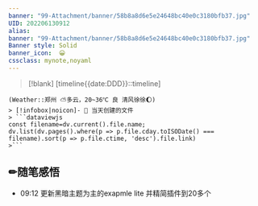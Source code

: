 ```yaml
---
banner: "99-Attachment/banner/58b8a8d6e5e24648bc40e0c3180bfb37.jpg"
UID: 202206130912 
alias:
banner: "99-Attachment/banner/58b8a8d6e5e24648bc40e0c3180bfb37.jpg"
Banner style: Solid
banner_icon:  😀
cssclass: mynote,noyaml
---
```

> [!blank] 
> [timeline{{date:DDD}}::timeline]
```ad-flex
(Weather::郑州 ⛅多云，20~36℃ 良 清风徐徐🌔)
> [!infobox|noicon]- 🔖 当天创建的文件
> ```dataviewjs 
const filename=dv.current().file.name;
dv.list(dv.pages().where(p => p.file.cday.toISODate() === filename).sort(p => p.file.ctime, 'desc').file.link) 
>```
```
## ✏随笔感悟


- 09:12 更新黑暗主题为主的exapmle lite 并精简插件到20多个